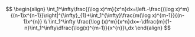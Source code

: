 $$
\begin{align}
\int_1^\infty\frac{(\log x)^m}{x^n}dx=\left.-\frac{(\log x)^m}{(n-1)x^{n-1}}\right|^{\infty}_{1}+\int_1^{\infty}\frac{m(\log x)^{m-1}}{(n-1)x^{n}} \\
\int_1^\infty \frac{\log (x)^m}{x^n}dx=-\dfrac{m}{1-n}\int_1^\infty\dfrac{\log(x)^{m-1}}{x^{n}}\,dx
\end{align}
$$
